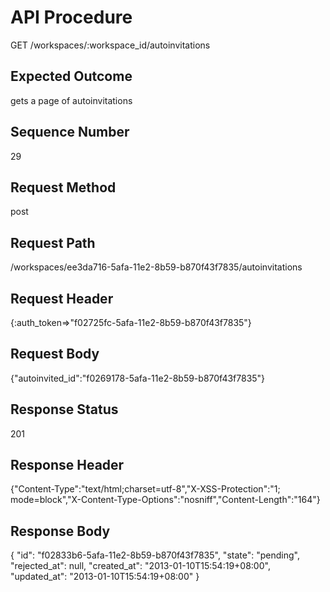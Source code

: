 # API Procedure
GET /workspaces/:workspace_id/autoinvitations
## Expected Outcome
gets a page of autoinvitations
## Sequence Number
29
## Request Method
post
## Request Path
/workspaces/ee3da716-5afa-11e2-8b59-b870f43f7835/autoinvitations
## Request Header
{:auth_token=>"f02725fc-5afa-11e2-8b59-b870f43f7835"}
## Request Body
{"autoinvited_id":"f0269178-5afa-11e2-8b59-b870f43f7835"}

## Response Status
201
## Response Header
{"Content-Type":"text/html;charset=utf-8","X-XSS-Protection":"1; mode=block","X-Content-Type-Options":"nosniff","Content-Length":"164"}

## Response Body
{
  "id": "f02833b6-5afa-11e2-8b59-b870f43f7835",
  "state": "pending",
  "rejected_at": null,
  "created_at": "2013-01-10T15:54:19+08:00",
  "updated_at": "2013-01-10T15:54:19+08:00"
}
